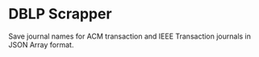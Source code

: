 # DBLP Scrapper

Save journal names for ACM transaction and IEEE Transaction journals in JSON Array format.

